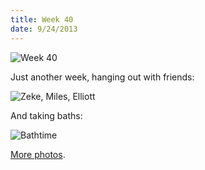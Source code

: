 ```yaml
---
title: Week 40
date: 9/24/2013
---
```


![Week 40](https://lh3.googleusercontent.com/-OkCTjOdbnsM/UkJ7Rkk1T0I/AAAAAAAAPiM/QR9OKu_oUMs/w1430-h1432-no/Zeek+Week+40+Graphic.jpg)

Just another week, hanging out with friends:

![Zeke, Miles, Elliott](https://lh3.googleusercontent.com/-zrPZ_-WuZys/UkJ7SNrT5MI/AAAAAAAAPiQ/irFCIasSE7M/w2154-h1432-no/DSC_4319.JPG)

And taking baths:

![Bathtime](https://lh5.googleusercontent.com/-p51c8LM7aRg/UkJ7ULVV0MI/AAAAAAAAPio/7t3YXwI55EQ/w952-h1432-no/DSC_4389.JPG)

[More photos](https://plus.google.com/photos/109995794392976695103/albums/5927435593954128113).
